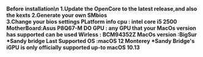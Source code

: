 <strong>Before installation\n<strong>
1.Update the OpenCore to the latest release,and also the kexts
2.Generate your own SMbios  
3.Change your bios settings
<strong>PLatform info<strong>
cpu : intel core i5 2500
MotherBoard:Asus P8Q67-M DO
GPU : any GPU that your MacOs version has supported can be used
Wirless : BCM94352Z
MacOs version :BigSur
<strong>*Sandy bridge Last Supported OS :macOS 12 Monterey<strong>
<strong>*Sandy Bridge's iGPU is only officially supported up-to macOS 10.13<strong>
